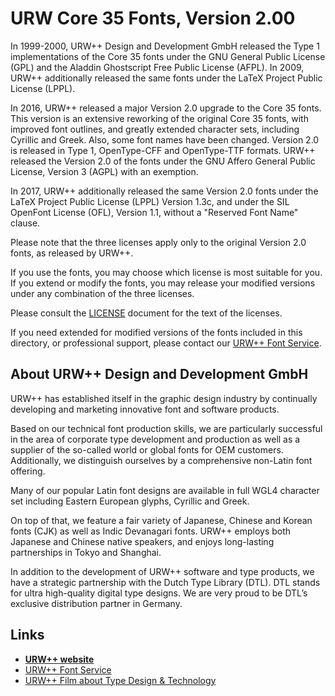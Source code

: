 # URW Core 35 Fonts, Version 2.00

In 1999-2000, URW++ Design and Development GmbH released the Type 1 implementations of the Core 35 fonts under the GNU General Public License (GPL) and the Aladdin Ghostscript Free Public License (AFPL). In 2009, URW++ additionally released the same fonts under the LaTeX Project Public License (LPPL).

In 2016, URW++ released a major Version 2.0 upgrade to the Core 35 fonts. This version is an extensive reworking of the original Core 35 fonts, with improved font outlines, and greatly extended character sets, including Cyrillic and Greek. Also, some font names have been changed. Version 2.0 is released in Type 1, OpenType-CFF and OpenType-TTF formats. URW++ released the Version 2.0 of the fonts under the GNU Affero General Public License, Version 3 (AGPL) with an exemption.

In 2017, URW++ additionally released the same Version 2.0 fonts under the LaTeX Project Public License (LPPL) Version 1.3c, and under the SIL OpenFont License (OFL), Version 1.1, without a "Reserved Font Name" clause.

Please note that the three licenses apply only to the original Version 2.0 fonts, as released by URW++.

If you use the fonts, you may choose which license is most suitable for you. If you extend or modify the fonts, you may release your modified versions under any combination of the three licenses.

Please consult the [LICENSE](./LICENSE.md) document for the text of the licenses.

If you need extended for modified versions of the fonts included in this directory, or professional support, please contact our [URW++ Font Service](https://www.urwpp.de/en/font-service/).

## About URW++ Design and Development GmbH

URW++ has established itself in the graphic design industry by continually developing and marketing innovative font and software products.

Based on our technical font production skills, we are particularly successful in the area of corporate type development and production as well as a supplier of the so-called world or global fonts for OEM customers. Additionally, we distinguish ourselves by a comprehensive non-Latin font offering.

Many of our popular Latin font designs are available in full WGL4 character set including Eastern European glyphs, Cyrillic and Greek.

On top of that, we feature a fair variety of Japanese, Chinese and Korean fonts (CJK) as well as Indic Devanagari fonts. URW++ employs both Japanese and Chinese native speakers, and enjoys long-lasting partnerships in Tokyo and Shanghai.

In addition to the development of URW++ software and type products, we have a strategic partnership with the Dutch Type Library (DTL). DTL stands for ultra high-quality digital type designs. We are very proud to be DTL’s exclusive distribution partner in Germany.

## Links

* [**URW++ website**](https://www.urwpp.de/en/)
* [URW++ Font Service](https://www.urwpp.de/en/font-service/)
* [URW++ Film about Type Design & Technology](https://youtu.be/Sadx3J7ybXw)


